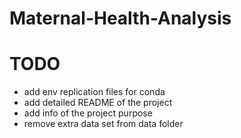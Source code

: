 # Maternal-Health-Analysis

# TODO

- add env replication files for conda
- add detailed README of the project
- add info of the project purpose
- remove extra data set from data folder

